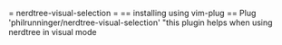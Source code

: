 
= nerdtree-visual-selection =
== installing using vim-plug ==
Plug 'philrunninger/nerdtree-visual-selection' "this plugin helps when using nerdtree in visual mode
